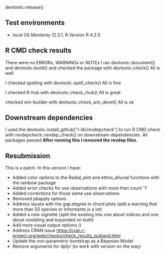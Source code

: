 devtools::release()

## Test environments
* local OS Monterey 12.3.1, R.Version R 4.2.0 

## R CMD check results
There were no ERRORs, WARNINGs or NOTEs
I ran devtools::document() 
and
devtools::build()
and 
checked the package with devtools::check()
All is well

I checked spelling with devtools::spell_check()
All is fine

I checked R-hub with devtools::check_rhub()
All is great

checked win-builder with devtools::check_win_devel()
All is ok

## Downstream dependencies
I used the devtools::install_github("r-lib/revdepcheck") to run R CMD check with revdepcheck::revdep_check() on downstream dependencies. All packages passed 
**After running this I removed the revdep files.**


## Resubmission
This is a patch. In this version I have:

- Added color options to the Radial_plot and ethno_alluvial functions with the rainbow package
- Added error checks for use observations with more than count '1'
- Added corrections for those same use observations
- Removed pbapply options
- Address issues with the gap.degree in chord plots (add a warning that more than 50 species or informants is a lot)
- Added a new vignette (split the existing into one about  indices and one about modeling and expanded on both)
- Add more visual output options ()
- Address CRAN issue https://cran.r-project.org/web/checks/check_results_isoband.html
- Update the non-parametric bootstrap as a Bayesian Model
- Remove arguments for dplyr (to work with version on the way)